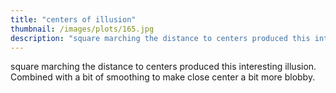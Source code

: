 ```yaml
---
title: "centers of illusion"
thumbnail: /images/plots/165.jpg
description: "square marching the distance to centers produced this interesting illusion. Combined with a bit of smoothing to make close center a bit more blobby."
---
```


square marching the distance to centers produced this interesting illusion. Combined with a bit of smoothing to make close center a bit more blobby.
